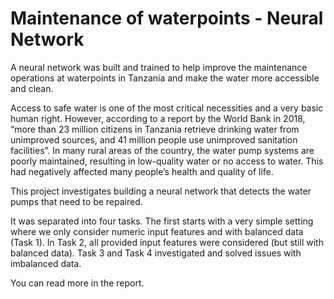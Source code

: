 # Maintenance of waterpoints - Neural Network
A neural network was built and trained to help improve the maintenance operations at waterpoints in Tanzania and make the water more accessible and clean.

Access to safe water is one of the most critical necessities and a very basic human right. However, according to a report by the World Bank in 2018, “more than 23 million citizens in Tanzania retrieve drinking water from unimproved sources, and 41 million people use unimproved sanitation facilities”. In many rural areas of the country, the water pump systems are poorly maintained, resulting in low-quality water or no access to water. This had negatively affected many people’s health and quality of life.

This project investigates building a neural network that detects the water pumps that need to be repaired.

It was separated into four tasks. The first starts with a very simple setting where we only consider numeric input features and with balanced data (Task 1). In Task 2, all provided input features were considered (but still with balanced data). Task 3 and Task 4 investigated and solved issues with imbalanced data.

You can read more in the report.
